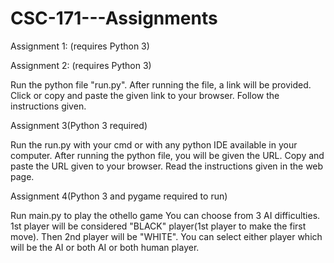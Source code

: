 # CSC-171---Assignments

Assignment 1: (requires Python 3)




Assignment 2: (requires Python 3)

Run the python file "run.py".
After running the file, a link will be provided.
Click or copy and paste the given link to your browser.
Follow the instructions given.

Assignment 3(Python 3 required)

 Run the run.py with your cmd or with any python IDE available in your computer.
 After running the python file, you will be given the URL.
 Copy and paste the URL given to your browser.
 Read the instructions given in the web page.

Assignment 4(Python 3 and pygame required to run)

 Run main.py to play the othello game
 You can choose from 3 AI difficulties.
 1st player will be considered "BLACK" player(1st player to make the first move).
 Then 2nd player will be "WHITE".
 You can select either player which will be the AI or both AI or both human player.
